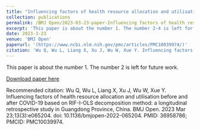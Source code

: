 ```yaml
---
title: "Influencing factors of health resource allocation and utilisation before and after COVID-19 based on RIF-I-OLS decomposition method: a longitudinal retrospective study in Guangdong Province, China |Number 1"
collection: publications
permalink: /BMJ Open/2023-03-23-paper-Influencing factors of health resource allocation and utilisation before and after COVID-19 based on RIF-I-OLS decomposition method: a longitudinal retrospective study in Guangdong Province, China-number-1
excerpt: 'This paper is about the number 1. The number 2-4 is left for future work.'
date: 2023-3-23
venue: 'BMJ Open'
paperurl: '(https://www.ncbi.nlm.nih.gov/pmc/articles/PMC10039974/)'
citation: 'Wu Q, Wu L, Liang X, Xu J, Wu W, Xue Y. Influencing factors of health resource allocation and utilisation before and after COVID-19 based on RIF-I-OLS decomposition method: a longitudinal retrospective study in Guangdong Province, China. BMJ Open. 2023 Mar 23;13(3):e065204. doi: 10.1136/bmjopen-2022-065204. PMID: 36958786; PMCID: PMC10039974.'
---
```

This paper is about the number 1. The number 2 is left for future work.

[Download paper here](https://www.ncbi.nlm.nih.gov/pmc/articles/PMC10039974/)

Recommended citation: Wu Q, Wu L, Liang X, Xu J, Wu W, Xue Y. Influencing factors of health resource allocation and utilisation before and after COVID-19 based on RIF-I-OLS decomposition method: a longitudinal retrospective study in Guangdong Province, China. BMJ Open. 2023 Mar 23;13(3):e065204. doi: 10.1136/bmjopen-2022-065204. PMID: 36958786; PMCID: PMC10039974.
